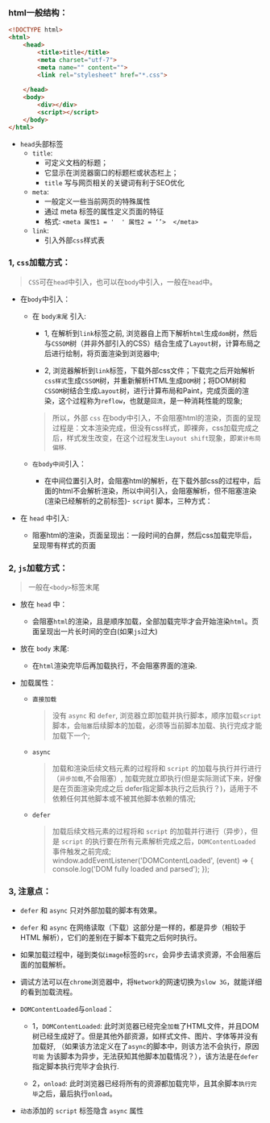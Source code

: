 ### html一般结构：
```html
<!DOCTYPE html>
<html>
    <head>
        <title>title</title>
        <meta charset="utf-7">
        <meta name="" content="">
        <link rel="stylesheet" href="*.css">
        
    </head>
    <body>
        <div></div>
        <script></script>
    </body>
</html>
```
- `head`头部标签
  - `title`:
    - 可定义文档的标题；
    - 它显示在浏览器窗口的标题栏或状态栏上；
    - `title` 写与网页相关的关键词有利于SEO优化
  - `meta`:
      - 一般定义一些当前网页的特殊属性
      - 通过 meta 标签的属性定义页面的特征
      - 格式:  `<meta 属性1 = '  ' 属性2 = ‘’>  </meta> `
  - `link`:
      - 引入外部`css`样式表

### 1, `css`加载方式：
> `CSS`可在`head`中引入，也可以在`body`中引入，一般在`head`中。
- 在`body`中引入：
  - 在 `body末尾` 引入:
    - 1, 在解析到`link`标签之前, 浏览器自上而下解析`html`生成`dom`树，然后与`CSSOM`树（并非外部引入的CSS）结合生成了`Layout`树，计算布局之后进行绘制，将页面渲染到浏览器中;
  
    - 2, 浏览器解析到`link`标签，下载外部css文件；下载完之后开始解析`css样式`生成`CSSOM`树，并重新解析HTML生成`DOM`树；将DOM树和`CSSOM`树结合生成`Layout`树，进行计算布局和Paint，完成页面的渲染，这个过程称为`reflow`，也就是`回流`，是一种消耗性能的现象;
    > 所以，外部 `css` 在body中引入，不会阻塞html的渲染，页面的呈现过程是：文本渲染完成，但没有css样式，即裸奔，css加载完成之后，样式发生改变，在这个过程发生`Layout shift`现象，即`累计布局偏移`.
    
  - `在body中间`引入：
    - 在中间位置引入时，会阻塞html的解析，在下载外部css的过程中，后面的html不会解析渲染，所以中间引入，会阻塞解析，但不阻塞渲染(渲染已经解析的之前标签)- `script` 脚本，三种方式：

- 在 `head` 中引入:
  - 阻塞html的渲染，页面呈现出：一段时间的白屏，然后css加载完毕后，呈现带有样式的页面


### 2, `js`加载方式：
> 一般在`<body>`标签末尾

- 放在 `head` 中：
  - 会阻塞`html`的渲染，且是顺序加载，全部加载完毕才会开始渲染`html`。页面呈现出一片长时间的空白(如果`js`过大)

- 放在 `body` 末尾:
  - 在`html`渲染完毕后再加载执行，不会阻塞界面的渲染.

- 加载属性：
  - `直接加载`
      > 没有 `async` 和 `defer`, 浏览器立即加载并执行脚本，顺序加载`script`脚本，会`阻塞`后续脚本的加载，必须等当前脚本加载、执行完成才能加载下一个;

  - `async`
    > 加载和渲染后续文档元素的过程将和 `script` 的加载与执行并行进行（`异步加载`,不会阻塞）, 加载完就立即执行(但是实际测试下来，好像是在页面渲染完成之后 defer指定脚本执行之后执行？)，适用于不依赖任何其他脚本或不被其他脚本依赖的情况;

  - `defer`
    > 加载后续文档元素的过程将和 `script` 的加载并行进行（异步），但是 `script` 的执行要在所有元素解析完成之后，`DOMContentLoaded` 事件触发之前完成;
    window.addEventListener('DOMContentLoaded', (event) => {
        console.log('DOM fully loaded and parsed');
    });

### 3, 注意点：
- `defer` 和 `async` 只对外部加载的脚本有效果。
- `defer` 和 `async` 在网络读取（下载）这部分是一样的，都是异步（相较于 HTML 解析），它们的差别在于脚本下载完之后何时执行。
- 如果加载过程中，碰到类似`image`标签的`src`，会异步去请求资源，不会阻塞后面的加载解析。

- 调试方法可以在`chrome`浏览器中，将`Network`的网速切换为`slow 3G`，就能详细的看到加载流程。

- `DOMContentLoaded`与`onload`：
  - 1，`DOMContentLoaded`:
  此时浏览器已经完全`加载`了HTML文件，并且DOM树已经生成好了。但是其他外部资源，如样式文件、图片、字体等并没有加载好, （如果该方法定义在了`async`的脚本中，则该方法不会执行，原因 `可能` 为该脚本为异步，无法获知其他脚本加载情况？），该方法是在`defer`指定脚本执行完毕才会执行.

  - 2，`onload`:
  此时浏览器已经将所有的资源都加载完毕，且其余脚本`执行完毕`之后，最后执行`onload`。

- `动态`添加的 `script` 标签隐含 `async` 属性
